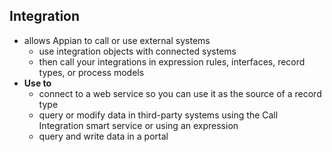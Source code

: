 ## Integration
- allows Appian to call or use external systems
    - use integration objects with connected systems
    - then call your integrations in expression rules, interfaces, record types, or process models
- **Use to**
    - connect to a web service so you can use it as the source of a record type
    - query or modify data in third-party systems using the Call Integration smart service or using an expression
    - query and write data in a portal